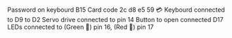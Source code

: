 Password on keybourd B15
Card code  2c d8 e5 59 💳
Keybourd connected to D9 to D2
Servo drive connected to pin 14
Button to open connected D17 
LEDs connected to (Green 💚) pin 16, (Red 🔴) pin 17 
